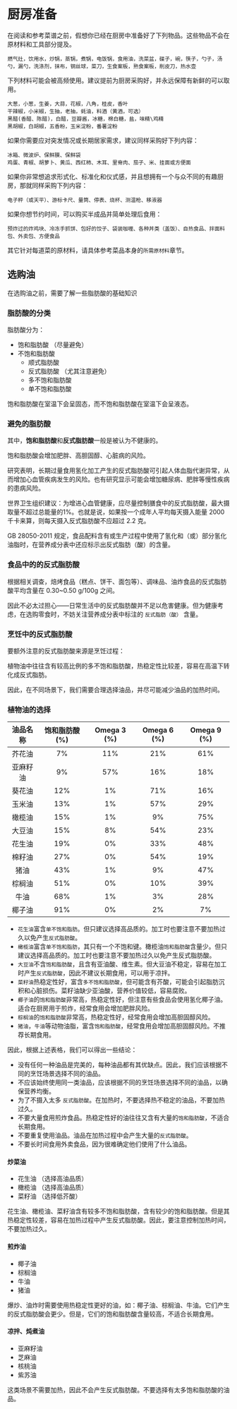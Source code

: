 # 厨房准备

在阅读和参考菜谱之前，假想你已经在厨房中准备好了下列物品。这些物品不会在原材料和工具部分提及。

```text
燃气灶，饮用水，炒锅，蒸锅，煮锅，电饭锅，食用油，洗菜盆，碟子，碗，筷子，勺子，汤勺，漏勺，洗涤剂，抹布，钢丝球，菜刀，生食案板，熟食案板，削皮刀，热水壶
```

下列材料可能会被高频使用。建议提前为厨房采购好，并永远保障有新鲜的可以取用。

```text
大葱，小葱，生姜，大蒜，花椒，八角，桂皮，香叶
干辣椒，小米椒，生抽，老抽，蚝油，料酒（黄酒，可选）
黑醋(香醋、陈醋)，白醋，豆瓣酱，冰糖，棉白糖，盐，味精\鸡精
黑胡椒，白胡椒，五香粉，玉米淀粉，番薯淀粉
```

如果你需要应对突发情况或长期居家需求，建议同样采购好下列内容：

```text
冰箱、微波炉、保鲜膜、保鲜袋
鸡蛋、青椒、胡萝卜、黄瓜、西红柿、木耳、里脊肉、茄子、米、挂面或方便面
```

如果你非常想追求形式化、标准化和仪式感，并且想拥有一个与众不同的有趣厨房，那就同样采购下列内容：

```text
电子秤（或天平）、游标卡尺、量筒、停表、烧杯、测温枪、移液器
```

如果你想节约时间，可以购买半成品并简单处理后食用：

```text
预炸过的炸鸡块、冷冻手抓饼、包好的饺子、袋装咖喱、各种丼类（盖饭）、自热食品、拌面料包、外卖包、方便食品
```

其它针对每道菜的原材料，请具体参考菜品本身的`所需原材料`章节。

## 选购油

在选购油之前，需要了解一些脂肪酸的基础知识

### 脂肪酸的分类

脂肪酸分为：

* 饱和脂肪酸 （尽量避免）
* 不饱和脂肪酸
  * 顺式脂肪酸
  * 反式脂肪酸 （尤其注意避免）
  * 多不饱和脂肪酸
  * 单不饱和脂肪酸

饱和脂肪酸在室温下会呈固态，而不饱和脂肪酸在室温下会呈液态。

### 避免的脂肪酸

其中，**饱和脂肪酸**和**反式脂肪酸**一般是被认为不健康的。

饱和脂肪酸会增加肥胖、高胆固醇、心脏病的风险。

研究表明，长期过量食用氢化加工产生的反式脂肪酸可引起人体血脂代谢异常，从而增加心血管疾病发生的风险。也有研究显示可能会增加糖尿病、肥胖等慢性疾病的患病风险。

世界卫生组织建议：为增进心血管健康，应尽量控制膳食中的反式脂肪酸，最大摄取量不超过总能量的1%。也就是说，如果按一个成年人平均每天摄入能量 2000 千卡来算，则每天摄入反式脂肪酸不应超过 2.2 克。

GB 28050-2011 规定，食品配料含有或生产过程中使用了氢化和（或）部分氢化油脂时，在营养成分表中还应标示出反式脂肪（酸）的含量。

### 食品中的的反式脂肪酸

根据相关调查，焙烤食品（糕点、饼干、面包等）、调味品、油炸食品的反式脂肪酸平均含量在 0.30~0.50 g/100g 之间。

因此不必太过担心——日常生活中的反式脂肪酸并不足以危害健康。但为健康考虑，在选购零食时，不妨关注营养成分表中标注的 `反式脂肪（酸）` 含量。

### 烹饪中的反式脂肪酸

要额外注意的反式脂肪酸来源是烹饪过程：

植物油中往往含有较高比例的多不饱和脂肪酸，热稳定性比较差，容易在高温下转化成反式脂肪。

因此，在不同场景下，我们需要合理选择油品，并尽可能减少油品的加热时间。

### 植物油的选择

| 油品名称 | 饱和脂肪酸 (%) | Omega 3 (%) | Omega 6 (%) | Omega 9 (%) |
| :----: | :----: | :----: | :----: | :----: |
| 芥花油 | 7% | 11% | 21% | 61% |
| 亚麻籽油 | 9% | 57% | 16% | 18% |
| 葵花油 | 12% | 1% | 71% | 16% |
| 玉米油 | 13% | 1% | 57% | 29% |
| 橄榄油 | 15% | 1% | 9% | 75% |
| 大豆油 | 15% | 8% | 54% | 23% |
| 花生油 | 19% | 0% | 33% | 48% |
| 棉籽油 | 27% | 0% | 54% | 19% |
| 猪油 | 43% | 1% | 9% | 47% |
| 棕榈油 | 51% | 0% | 10% | 39% |
| 牛油 | 68% | 1% | 3% | 28% |
| 椰子油 | 91% | 0% | 2% | 7% |

* `花生油`富含`单不饱和脂肪`。但只建议选择高品质的。加工时也要注意不要加热过久以免产生`反式脂肪酸`。
* `橄榄油`富含`单不饱和脂肪`，其只有一个不饱和键。橄榄油`饱和脂肪酸`含量少。但只建议选择高品质的。加工时也要注意不要加热过久以免产生反式脂肪酸。
* `大豆油`不含`饱和脂肪酸`，且含有亚油酸、维生素。但大豆油不稳定，容易在加工时产生`反式脂肪酸`，因此不建议长期食用，可以用于凉拌。
* `菜籽油`热稳定性好，富含`多不饱和脂肪酸`，但可能含有芥酸，可能会引起脂肪沉积和心脏损伤。菜籽油缺少亚油酸，营养价值较低，容易腐败。
* `椰子油`的`饱和脂肪酸`非常高，热稳定性好，但注意有些食品会使用氢化椰子油。适合在厨房用于煎炸，经常食用会增加肥胖风险。
* `棕榈油`的`饱和脂肪酸`非常高，热稳定性好，经常食用会增加高胆固醇风险。
* `猪油`，`牛油`等动物油脂，富含`饱和脂肪酸`，经常食用会增加高胆固醇风险。不推荐长期食用。

因此，根据上述表格，我们可以得出一些结论：

* 没有任何一种油品是完美的，每种油品都有其优缺点。因此，我们应该根据不同的烹饪场景选择不同的油品。
* 不应该始终使用同一类油品，应该根据不同的烹饪场景选择不同的油品，以确保营养均衡。
* 为了不摄入太多 `反式脂肪酸`。在加热时，不要选择热不稳定的油品，不要加热过久。
* 不要大量食用煎炸食品。热稳定性好的油往往又含有大量的`饱和脂肪酸`，不适合长期食用。
* 不要重复使用油品。油品在加热过程中会产生大量的`反式脂肪酸`。
* 不要长时间食用外卖食品，因为很难确定他们使用了什么油品。

#### 炒菜油

* 花生油 （选择高油品质）
* 橄榄油 （选择高油品质）
* 菜籽油 （选择低芥酸）

花生油、橄榄油、菜籽油含有较多不饱和脂肪酸，含有较少的饱和脂肪酸。但是其热稳定性较差，容易在加热过程中产生反式脂肪酸。因此，要注意控制加热时间，不要加热过久。

#### 煎炸油

* 椰子油
* 棕榈油
* 牛油
* 猪油

爆炒、油炸时需要使用热稳定性更好的油，如：椰子油、棕榈油、牛油。它们产生的反式脂肪酸会更少。但是，它们的饱和脂肪酸含量较高，不适合长期食用。

#### 凉拌、炖煮油

* 亚麻籽油
* 芝麻油
* 核桃油
* 紫苏油

这类场景不需要加热，因此不会产生反式脂肪酸。不要选择有太多饱和脂肪酸的油品。
